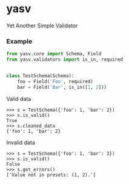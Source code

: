 yasv
=========

Yet Another Simple Validator

### Example

```python
from yasv.core import Schema, Field
from yasv.validators import is_in, required


class TestSchema(Schema):
    foo = Field('Foo', required)
    bar = Field('Bar', is_in([1, 2]))
```

Valid data

```
>>> s = TestSchema({'foo': 1, 'bar': 2})
>>> s.is_valid()
True
>>> s.cleaned_data
{'foo': 1, 'bar': 2}
```

Invalid data

```
>>> s = TestSchema({'foo': 1, 'bar': 3})
>>> s.is_valid()
False
>>> s.get_errors()
['Value not in presets: (1, 2).']
```